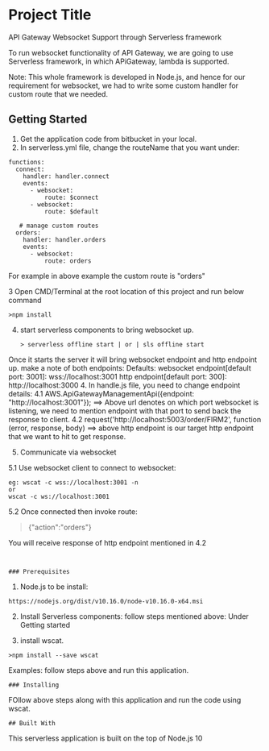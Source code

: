 # Project Title

API Gateway Websocket Support through Serverless framework

To run websocket functionality of API Gateway, we are going to use Serverless framework, in which APiGateway, lambda is supported.

Note: This whole framework is developed in Node.js, and hence for our requirement for websocket, we had to write some custom handler for custom route that we needed.


## Getting Started

1. Get the application code from bitbucket in your local.
2. In serverless.yml file, change the routeName that you want under:

```
functions:
  connect:
    handler: handler.connect
    events:
      - websocket:
          route: $connect
      - websocket:
          route: $default

   # manage custom routes     
  orders:
    handler: handler.orders
    events:
      - websocket:
          route: orders
```

For example in above example the custom route is "orders"

3 Open CMD/Terminal at the root location of this project and run below command

```>npm install```
	
4. start serverless components to bring websocket up.

	```
	> serverless offline start | or | sls offline start
	```

Once it starts the server it will bring websocket endpoint and http endpoint up.
make a note of both endpoints:
Defaults:
websocket endpoint[default port: 3001]: wss://localhost:3001
http endpoint[default port: 300]: http://localhost:3000
4. In handle.js file, you need to change endpoint details:
4.1 AWS.ApiGatewayManagementApi({endpoint: "http://localhost:3001"});
==> Above url denotes on which port websocket is listening, we need to mention endpoint with that port to send back the response to client.
4.2 request('http://localhost:5003/order/FIRM2', function (error, response, body)
==> above http endpoint is our target http endpoint that we want to hit to get response.

5. Communicate via websocket

5.1 Use websocket client to connect to websocket:
```
eg: wscat -c wss://localhost:3001 -n 
or 
wscat -c ws://localhost:3001
```
5.2 Once connected then invoke route:
> {"action":"orders"}

You will receive response of http endpoint mentioned in 4.2
~~~~~~~~~


### Prerequisites
~~~~~~~~~
1. Node.js to be install:
~~~
https://nodejs.org/dist/v10.16.0/node-v10.16.0-x64.msi
~~~
2. Install Serverless components:
 follow steps mentioned above: Under Getting started

3. install wscat.
~~~
>npm install --save wscat
~~~
Examples: follow steps above and run this application.

~~~~~~~~~
### Installing
~~~~~~~~~
FOllow above steps along with this application and run the code using wscat.

~~~~~~~~~
## Built With
~~~~~~~~~
This serverless application is built on the top of Node.js 10
 ~~~~~~~~~

